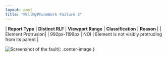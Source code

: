 ```yaml
---
layout: post
title: "WillMyPhoneWork Failure 2"
---
```

| **Report Type** | **Distinct RLF** | **Viewport Range** | **Classification** | **Reason** |
| Element Protrusion|  | 992px-1199px | NOI | Element is not visibly protruding from its parent | 

![Screenshot of the fault](../../../assets/images/WillMyPhoneWork/fault2/overflow-Width1095.png){: .center-image }